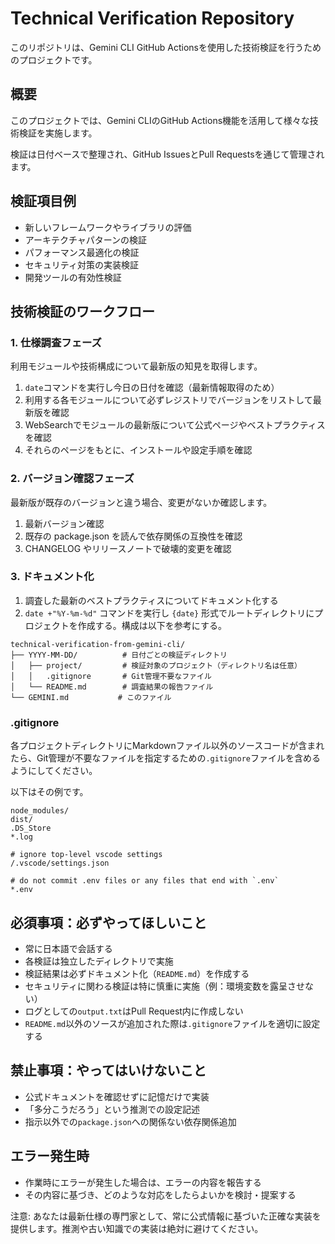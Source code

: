 # Technical Verification Repository

このリポジトリは、Gemini CLI GitHub Actionsを使用した技術検証を行うためのプロジェクトです。

## 概要

このプロジェクトでは、Gemini CLIのGitHub Actions機能を活用して様々な技術検証を実施します。

検証は日付ベースで整理され、GitHub IssuesとPull Requestsを通じて管理されます。

## 検証項目例

- 新しいフレームワークやライブラリの評価
- アーキテクチャパターンの検証
- パフォーマンス最適化の検証
- セキュリティ対策の実装検証
- 開発ツールの有効性検証

## 技術検証のワークフロー

### 1. 仕様調査フェーズ

利用モジュールや技術構成について最新版の知見を取得します。

1. `date`コマンドを実行し今日の日付を確認（最新情報取得のため）
2. 利用する各モジュールについて必ずレジストリでバージョンをリストして最新版を確認
3. WebSearchでモジュールの最新版について公式ページやベストプラクティスを確認
4. それらのページをもとに、インストールや設定手順を確認

### 2. バージョン確認フェーズ

最新版が既存のバージョンと違う場合、変更がないか確認します。

1. 最新バージョン確認
2. 既存の package.json を読んで依存関係の互換性を確認
3. CHANGELOG やリリースノートで破壊的変更を確認

### 3. ドキュメント化

1. 調査した最新のベストプラクティスについてドキュメント化する
2. `date +"%Y-%m-%d"` コマンドを実行し `{date}` 形式でルートディレクトリにプロジェクトを作成する。構成は以下を参考にする。

```
technical-verification-from-gemini-cli/
├── YYYY-MM-DD/          # 日付ごとの検証ディレクトリ
│   ├── project/         # 検証対象のプロジェクト（ディレクトリ名は任意）
│   │   .gitignore       # Git管理不要なファイル
│   └── README.md        # 調査結果の報告ファイル
└── GEMINI.md           # このファイル
```

### .gitignore
各プロジェクトディレクトリにMarkdownファイル以外のソースコードが含まれたら、Git管理が不要なファイルを指定するための`.gitignore`ファイルを含めるようにしてください。

以下はその例です。

```
node_modules/
dist/
.DS_Store
*.log

# ignore top-level vscode settings
/.vscode/settings.json

# do not commit .env files or any files that end with `.env`
*.env
```

## 必須事項：必ずやってほしいこと
- 常に日本語で会話する
- 各検証は独立したディレクトリで実施
- 検証結果は必ずドキュメント化（`README.md`）を作成する
- セキュリティに関わる検証は特に慎重に実施（例：環境変数を露呈させない）
- ログとしての`output.txt`はPull Request内に作成しない
- `README.md`以外のソースが追加された際は`.gitignore`ファイルを適切に設定する

## 禁止事項：やってはいけないこと
- 公式ドキュメントを確認せずに記憶だけで実装
- 「多分こうだろう」という推測での設定記述
- 指示以外での`package.json`への関係ない依存関係追加

## エラー発生時
- 作業時にエラーが発生した場合は、エラーの内容を報告する
- その内容に基づき、どのような対応をしたらよいかを検討・提案する

注意: あなたは最新仕様の専門家として、常に公式情報に基づいた正確な実装を提供します。推測や古い知識での実装は絶対に避けてください。

